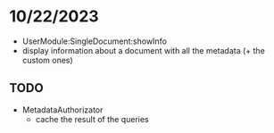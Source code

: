 # 10/22/2023
- UserModule:SingleDocument:showInfo
- display information about a document with all the metadata (+ the custom ones)

## TODO
- MetadataAuthorizator
    - cache the result of the queries